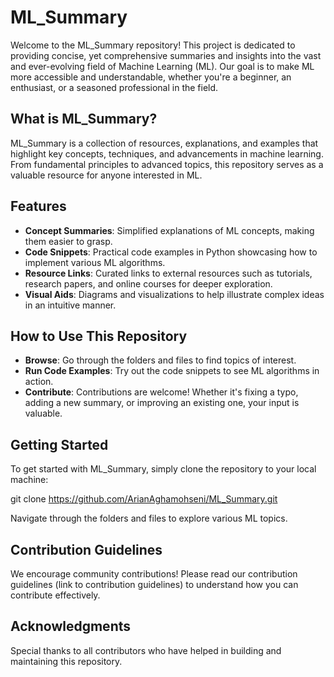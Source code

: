 # ML_Summary

Welcome to the ML_Summary repository! This project is dedicated to providing concise, yet comprehensive summaries and insights into the vast and ever-evolving field of Machine Learning (ML). Our goal is to make ML more accessible and understandable, whether you're a beginner, an enthusiast, or a seasoned professional in the field.

## What is ML_Summary?

ML_Summary is a collection of resources, explanations, and examples that highlight key concepts, techniques, and advancements in machine learning. From fundamental principles to advanced topics, this repository serves as a valuable resource for anyone interested in ML.

## Features

- **Concept Summaries**: Simplified explanations of ML concepts, making them easier to grasp.
- **Code Snippets**: Practical code examples in Python showcasing how to implement various ML algorithms.
- **Resource Links**: Curated links to external resources such as tutorials, research papers, and online courses for deeper exploration.
- **Visual Aids**: Diagrams and visualizations to help illustrate complex ideas in an intuitive manner.

## How to Use This Repository

- **Browse**: Go through the folders and files to find topics of interest.
- **Run Code Examples**: Try out the code snippets to see ML algorithms in action.
- **Contribute**: Contributions are welcome! Whether it's fixing a typo, adding a new summary, or improving an existing one, your input is valuable.

## Getting Started

To get started with ML_Summary, simply clone the repository to your local machine:

git clone https://github.com/ArianAghamohseni/ML_Summary.git


Navigate through the folders and files to explore various ML topics.

## Contribution Guidelines

We encourage community contributions! Please read our contribution guidelines (link to contribution guidelines) to understand how you can contribute effectively.

## Acknowledgments

Special thanks to all contributors who have helped in building and maintaining this repository.
